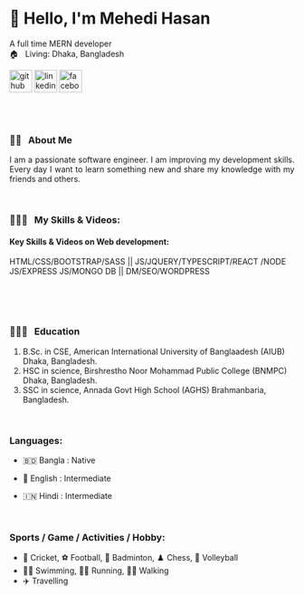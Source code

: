 <h1> 👋 Hello, I'm Mehedi Hasan </h1>

A full time MERN developer  
🏠 &nbsp; Living: Dhaka, Bangladesh

<!-- Contact me section starts here  -->

[<img src='https://cdn.jsdelivr.net/npm/simple-icons@3.0.1/icons/github.svg' alt='github' height='40'>](https://github.com/https://github.com/mehedimohammad213)
[<img src='https://cdn.jsdelivr.net/npm/simple-icons@3.0.1/icons/linkedin.svg' alt='linkedin' height='40'>](https://www.linkedin.com/in/https://www.linkedin.com/in/mehedi-hasan-14b984241//) 
[<img src='https://cdn.jsdelivr.net/npm/simple-icons@3.0.1/icons/facebook.svg' alt='facebook' height='40'>](https://www.facebook.com/https://www.facebook.com/profile.php?id=100081800208999)  

<br />
<br />

<!-- Contact me section ends here  -->

<!-- about-me section starts here  -->

### 👨‍🏫 &nbsp; About Me

<p align="justify">
    I am a passionate software engineer. I am improving my development skills. Every day I want to learn something new and share my knowledge with my friends and others.
</p>

<br />
<!-- about-me section ends here  -->

<!-- web related skills section starts here  -->

### 👨🏽‍💻 &nbsp; My Skills & Videos:

#### Key Skills & Videos on Web development:
   HTML/CSS/BOOTSTRAP/SASS || JS/JQUERY/TYPESCRIPT/REACT /NODE JS/EXPRESS JS/MONGO DB || DM/SEO/WORDPRESS

<br />
<br />
<br />

### 👨🏻‍🎓 &nbsp; Education

1. B.Sc. in CSE, American International University of Banglaadesh (AIUB) 
   Dhaka, Bangladesh.
2. HSC in science, Birshrestho Noor Mohammad Public College (BNMPC)
   Dhaka, Bangladesh.
3. SSC in science, Annada Govt High School (AGHS)
   Brahmanbaria, Bangladesh.

<br />

<!-- education section ends here  -->

<!-- my languages section starts here  -->

### Languages:

- 🇧🇩 Bangla : Native
- 🏴󠁧󠁢󠁥󠁮󠁧󠁿 English : Intermediate
- 🇮🇳 Hindi : Intermediate

  <br />

<!-- my languages section ends here  -->

<!-- my sports and game section starts here  -->

### Sports / Game / Activities / Hobby:

- 🏏 Cricket, ⚽ Football, 🏸 Badminton, ♟️ Chess, 🏐 Volleyball
- 🏊‍♂️ Swimming, 🏃‍♂️ Running, 🚶‍♂️ Walking
- ✈️ Travelling

<br />
<!-- my sports and games section ends here  -->
